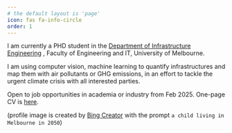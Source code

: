 ```yaml
---
# the default layout is 'page'
icon: fas fa-info-circle
order: 1
---
```


I am currently a PHD student in the <a href="https://infrastructure.eng.unimelb.edu.au/">Department of Infrastructure Engineering</a> , Faculty of Engineering and IT, University of Melbourne.

I am using computer vision, machine learning to quantify infrastructures and map them with air pollutants or GHG emissions, in an effort to tackle the urgent climate crisis with all interested parties.

Open to job opportunities in academia or industry from Feb 2025. One-page CV is <a href='https://acrobat.adobe.com/id/urn:aaid:sc:AP:a0ce3bfc-b227-4679-a802-1ed7637e375b'>here</a>.

(profile image is created by <a href="https://www.bing.com/create">Bing Creator</a> with the prompt `a child living in Melbourne in 2050`)
